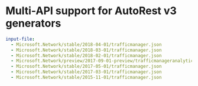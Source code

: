 # Multi-API support for AutoRest v3 generators

``` yaml $(enable-multi-api)
input-file:
  - Microsoft.Network/stable/2018-04-01/trafficmanager.json
  - Microsoft.Network/stable/2018-03-01/trafficmanager.json
  - Microsoft.Network/stable/2018-02-01/trafficmanager.json
  - Microsoft.Network/preview/2017-09-01-preview/trafficmanageranalytics.json
  - Microsoft.Network/stable/2017-05-01/trafficmanager.json
  - Microsoft.Network/stable/2017-03-01/trafficmanager.json
  - Microsoft.Network/stable/2015-11-01/trafficmanager.json
```

